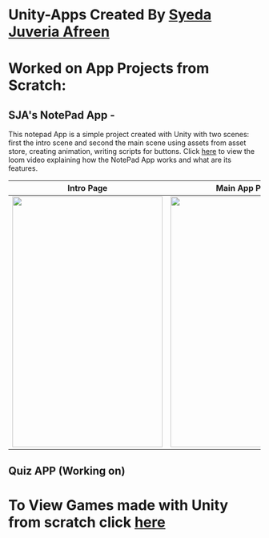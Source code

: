 # Unity-Apps Created By [Syeda Juveria Afreen](https://github.com/sja-thedude)

# Worked on App Projects from Scratch:

## SJA's NotePad App - 
This notepad App is a simple project created with Unity with two scenes: first the intro scene and second the main scene using assets from asset store, creating animation, writing scripts for buttons. Click [here](https://www.loom.com/share/161253a1e0954f768411bd1a5d76bd42) to view the loom video explaining how the NotePad App works and what are its features.

| Intro Page |   Main App Page |
| ---------- | ----------- |
| <img src="https://user-images.githubusercontent.com/70269507/186277049-1c6113e6-f1c8-4ec0-ad1d-aae3e53e810e.png" width="300" height="500">| <img src="https://user-images.githubusercontent.com/70269507/186277041-7a500c5e-5031-4e89-99d3-de284eddd76b.png" width="300" height="500"> |

## Quiz APP (Working on)

# To View Games made with Unity from scratch click [here](https://github.com/sja-thedude/Unity-Video-Games)
